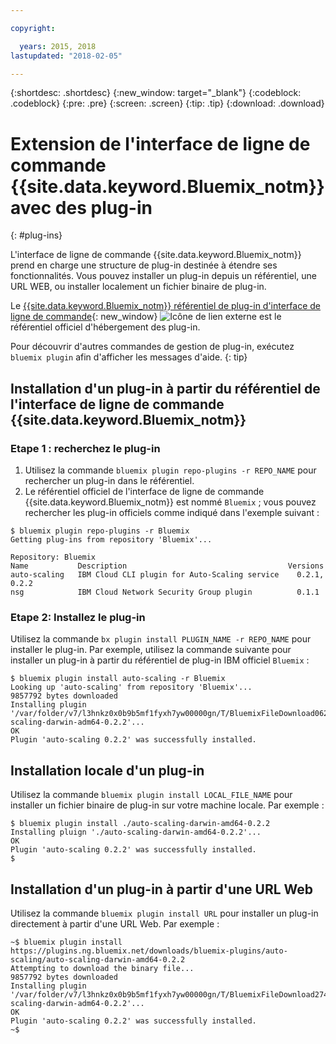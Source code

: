 ```yaml
---

copyright:

  years: 2015, 2018
lastupdated: "2018-02-05"

---
```


{:shortdesc: .shortdesc}
{:new_window: target="_blank"}
{:codeblock: .codeblock}
{:pre: .pre}
{:screen: .screen}
{:tip: .tip}
{:download: .download}

# Extension de l'interface de ligne de commande {{site.data.keyword.Bluemix_notm}} avec des plug-in
{: #plug-ins}

L'interface de ligne de commande {{site.data.keyword.Bluemix_notm}} prend en charge une structure de plug-in destinée à étendre ses fonctionnalités. Vous pouvez installer un plug-in depuis un référentiel, une URL WEB, ou installer localement un fichier binaire de plug-in. 

Le [{{site.data.keyword.Bluemix_notm}} référentiel de plug-in d'interface de ligne de commande](http://clis.ng.bluemix.net/ui/repository.html#bluemix-plugins){: new_window} ![Icône de lien externe](../../../icons/launch-glyph.svg) est le référentiel officiel d'hébergement des plug-in.

Pour découvrir d'autres commandes de gestion de plug-in, exécutez `bluemix plugin` afin d'afficher les messages d'aide.
{: tip}

## Installation d'un plug-in à partir du référentiel de l'interface de ligne de commande {{site.data.keyword.Bluemix_notm}}

### Etape 1 : recherchez le plug-in

1. Utilisez la commande `bluemix plugin repo-plugins -r REPO_NAME` pour rechercher un plug-in dans le référentiel.
2. Le référentiel officiel de l'interface de ligne de commande {{site.data.keyword.Bluemix_notm}} est nommé `Bluemix` ; vous pouvez rechercher les plug-in officiels comme indiqué dans l'exemple suivant : 
  
  ```
  $ bluemix plugin repo-plugins -r Bluemix
  Getting plug-ins from repository 'Bluemix'...

  Repository: Bluemix
  Name           Description                                    Versions
  auto-scaling   IBM Cloud CLI plugin for Auto-Scaling service    0.2.1, 0.2.2
  nsg            IBM Cloud Network Security Group plugin          0.1.1

  ```

### Etape 2: Installez le plug-in

Utilisez la commande `bx plugin install PLUGIN_NAME -r REPO_NAME` pour installer le plug-in. Par exemple, utilisez la commande suivante pour installer un plug-in à partir du référentiel de plug-in IBM officiel `Bluemix` :

  ```
  $ bluemix plugin install auto-scaling -r Bluemix
  Looking up 'auto-scaling' from repository 'Bluemix'...
  9857792 bytes downloaded
  Installing plugin '/var/folder/v7/l3hnkz0x0b9b5mf1fyxh7yw00000gn/T/BluemixFileDownload062468676/auto-scaling-darwin-adm64-0.2.2'...
  OK
  Plugin 'auto-scaling 0.2.2' was successfully installed.
  ```

## Installation locale d'un plug-in

Utilisez la commande `bluemix plugin install LOCAL_FILE_NAME` pour installer un fichier binaire de plug-in sur votre machine locale. Par exemple :

  ```
  $ bluemix plugin install ./auto-scaling-darwin-amd64-0.2.2
  Installing pluign './auto-scaling-darwin-amd64-0.2.2'...
  OK
  Plugin 'auto-scaling 0.2.2' was successfully installed.
  $
  ```

## Installation d'un plug-in à partir d'une URL Web

Utilisez la commande `bluemix plugin install URL` pour installer un plug-in directement à partir d'une URL Web. Par exemple :

  ```
  ~$ bluemix plugin install https://plugins.ng.bluemix.net/downloads/bluemix-plugins/auto-scaling/auto-scaling-darwin-amd64-0.2.2
  Attempting to download the binary file...
  9857792 bytes downloaded
  Installing plugin '/var/folder/v7/l3hnkz0x0b9b5mf1fyxh7yw00000gn/T/BluemixFileDownload274645142/auto-scaling-darwin-adm64-0.2.2'...
  OK
  Plugin 'auto-scaling 0.2.2' was successfully installed.
  ~$
  ```
